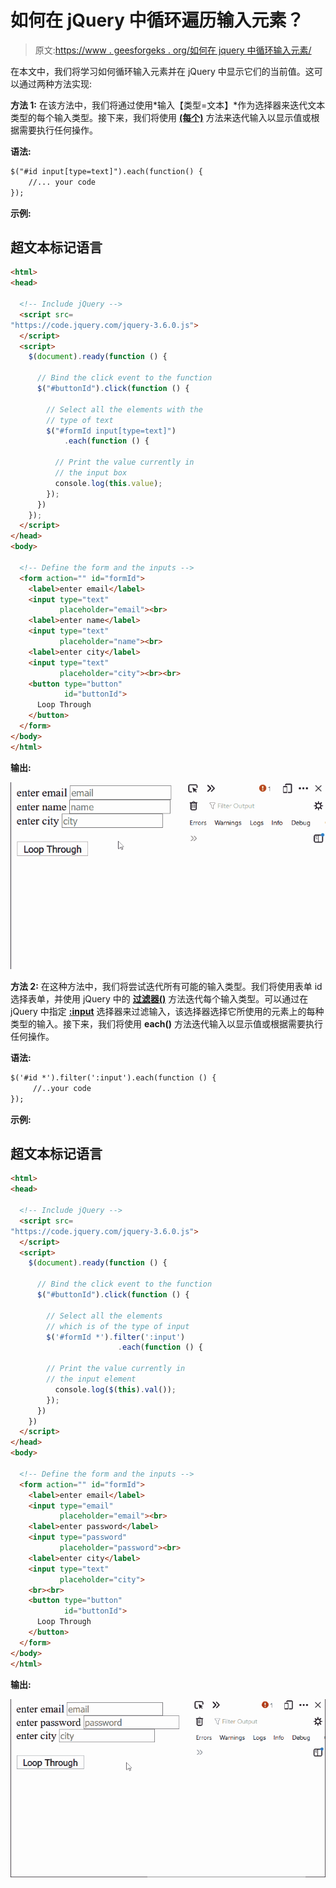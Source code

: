 # 如何在 jQuery 中循环遍历输入元素？

> 原文:[https://www . geesforgeks . org/如何在 jquery 中循环输入元素/](https://www.geeksforgeeks.org/how-to-loop-through-input-elements-in-jquery/)

在本文中，我们将学习如何循环输入元素并在 jQuery 中显示它们的当前值。这可以通过两种方法实现:

**方法 1:** 在该方法中，我们将通过使用*输入【类型=文本】*作为选择器来迭代文本类型的每个输入类型。接下来，我们将使用 **[(每个)](https://www.geeksforgeeks.org/jquery-misc-each-method/)** 方法来迭代输入以显示值或根据需要执行任何操作。

**语法:**

```html
$("#id input[type=text]").each(function() {
    //... your code
});
```

**示例:**

## 超文本标记语言

```html
<html>
<head>

  <!-- Include jQuery -->
  <script src=
"https://code.jquery.com/jquery-3.6.0.js">
  </script>
  <script>
    $(document).ready(function () {

      // Bind the click event to the function
      $("#buttonId").click(function () {

        // Select all the elements with the
        // type of text
        $("#formId input[type=text]")
            .each(function () {

          // Print the value currently in
          // the input box
          console.log(this.value);
        });
      })
    });
  </script>
</head>
<body>

  <!-- Define the form and the inputs -->
  <form action="" id="formId">
    <label>enter email</label>
    <input type="text"
           placeholder="email"><br>
    <label>enter name</label>
    <input type="text"
           placeholder="name"><br>
    <label>enter city</label>
    <input type="text"
           placeholder="city"><br><br>
    <button type="button" 
            id="buttonId">
      Loop Through
    </button>
  </form>
</body>
</html>
```

**输出:**

![](img/46f2b690f69e4b7e2af113a41019d2bd.png)

**方法 2:** 在这种方法中，我们将尝试迭代所有可能的输入类型。我们将使用表单 id 选择表单，并使用 jQuery 中的 **[过滤器()](https://www.geeksforgeeks.org/jquery-filter/)** 方法迭代每个输入类型。可以通过在 jQuery 中指定 **[:input](https://www.geeksforgeeks.org/jquery-input-selector/)** 选择器来过滤输入，该选择器选择它所使用的元素上的每种类型的输入。接下来，我们将使用 **each()** 方法迭代输入以显示值或根据需要执行任何操作。

**语法:**

```html
$('#id *').filter(':input').each(function () {
     //..your code
});
```

**示例:**

## 超文本标记语言

```html
<html>
<head>

  <!-- Include jQuery -->
  <script src=
"https://code.jquery.com/jquery-3.6.0.js">
  </script>
  <script>
    $(document).ready(function () {

      // Bind the click event to the function
      $("#buttonId").click(function () {

        // Select all the elements
        // which is of the type of input
        $('#formId *').filter(':input')
                        .each(function () {

        // Print the value currently in
        // the input element
          console.log($(this).val());
        });
      })
    })
  </script>
</head>
<body>

  <!-- Define the form and the inputs -->
  <form action="" id="formId">
    <label>enter email</label>
    <input type="email"
           placeholder="email"><br>
    <label>enter password</label>
    <input type="password" 
           placeholder="password"><br>
    <label>enter city</label>
    <input type="text" 
           placeholder="city">
    <br><br>
    <button type="button" 
            id="buttonId">
      Loop Through
    </button>
  </form>
</body>
</html>
```

**输出:**

![](img/5b2341a20d4fa54e4300ee1e2df02512.png)